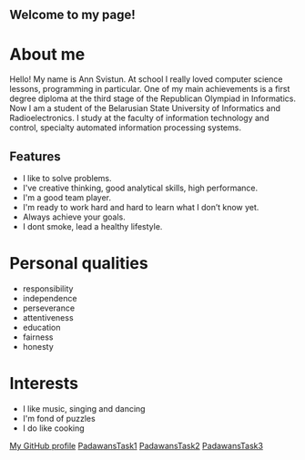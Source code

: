 ## Welcome to my page!

# About me
 Hello!  My name is Ann Svistun.  At school I really loved computer science lessons, programming in particular. One of my main achievements is a first degree diploma at the third stage of the Republican Olympiad in Informatics. Now I am a student of the Belarusian State University of Informatics and Radioelectronics.  I study at the faculty of information technology and control, specialty automated information processing systems.

## Features
 - I like to solve problems.  
 - I've creative thinking, good analytical skills, high performance.  
 - I'm a good team player.
 - I'm ready to work hard and hard to learn what I don’t know yet.  
 - Always achieve your goals.
 - I dont smoke, lead a healthy lifestyle.
 
# Personal qualities
 - responsibility
 - independence
 - perseverance
 - attentiveness
 - education
 - fairness
 - honesty
 
# Interests
 - I like music, singing and dancing
 - I'm fond of puzzles
 - I do like cooking
 
 [My GitHub profile](https://github.com/ann-svistun)
 [PadawansTask1](https://github.com/ann-svistun/PadawansTask1)
 [PadawansTask2](https://github.com/ann-svistun/PadawansTask2)
 [PadawansTask3](https://github.com/ann-svistun/PadawansTask3)

